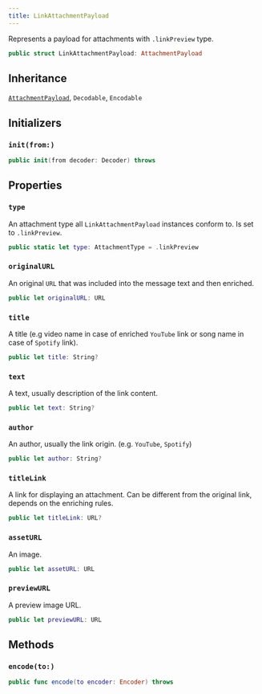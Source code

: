 ```yaml
---
title: LinkAttachmentPayload
---
```


Represents a payload for attachments with `.linkPreview` type.

``` swift
public struct LinkAttachmentPayload: AttachmentPayload 
```

## Inheritance

[`AttachmentPayload`](attachment-payload), `Decodable`, `Encodable`

## Initializers

### `init(from:)`

``` swift
public init(from decoder: Decoder) throws 
```

## Properties

### `type`

An attachment type all `LinkAttachmentPayload` instances conform to. Is set to `.linkPreview`.

``` swift
public static let type: AttachmentType = .linkPreview
```

### `originalURL`

An original `URL` that was included into the message text and then enriched.

``` swift
public let originalURL: URL
```

### `title`

A title (e.g video name in case of enriched `YouTube` link or song name in case of `Spotify` link).

``` swift
public let title: String?
```

### `text`

A text, usually description of the link content.

``` swift
public let text: String?
```

### `author`

An author, usually the link origin. (e.g. `YouTube`, `Spotify`)

``` swift
public let author: String?
```

### `titleLink`

A link for displaying an attachment.
Can be different from the original link, depends on the enriching rules.

``` swift
public let titleLink: URL?
```

### `assetURL`

An image.

``` swift
public let assetURL: URL
```

### `previewURL`

A preview image URL.

``` swift
public let previewURL: URL
```

## Methods

### `encode(to:)`

``` swift
public func encode(to encoder: Encoder) throws 
```
